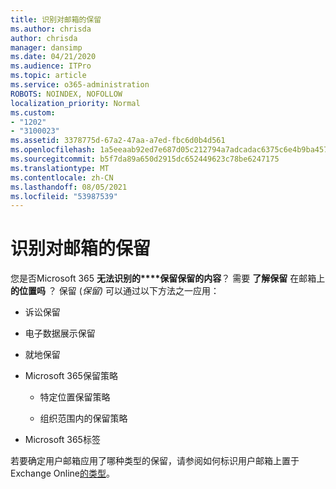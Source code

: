 ```yaml
---
title: 识别对邮箱的保留
ms.author: chrisda
author: chrisda
manager: dansimp
ms.date: 04/21/2020
ms.audience: ITPro
ms.topic: article
ms.service: o365-administration
ROBOTS: NOINDEX, NOFOLLOW
localization_priority: Normal
ms.custom:
- "1202"
- "3100023"
ms.assetid: 3378775d-67a2-47aa-a7ed-fbc6d0b4d561
ms.openlocfilehash: 1a5eeaab92ed7e687d05c212794a7adcadac6375c6e4b9ba4578835d9a9b9ef5
ms.sourcegitcommit: b5f7da89a650d2915dc652449623c78be6247175
ms.translationtype: MT
ms.contentlocale: zh-CN
ms.lasthandoff: 08/05/2021
ms.locfileid: "53987539"
---
```

# <a name="identify-holds-placed-on-mailboxes"></a>识别对邮箱的保留

您是否Microsoft 365 **无法识别的****保留保留的内容**？ 需要 **了解保留** 在邮箱上 **的位置吗** ？ 保留 (*保留)* 可以通过以下方法之一应用：
  
- 诉讼保留

- 电子数据展示保留

- 就地保留

- Microsoft 365保留策略 

  - 特定位置保留策略

  - 组织范围内的保留策略

- Microsoft 365标签

若要确定用户邮箱应用了哪种类型的保留，请参阅如何标识用户邮箱上置于Exchange Online[的类型](https://docs.microsoft.com/microsoft-365/compliance/identify-a-hold-on-an-exchange-online-mailbox)。
